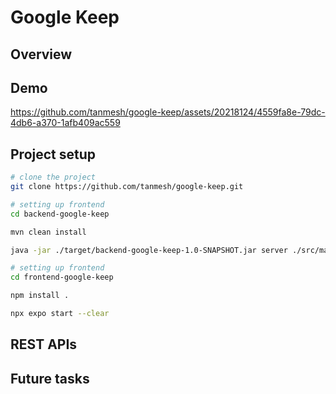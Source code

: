 # Google Keep 

## Overview 

## Demo
https://github.com/tanmesh/google-keep/assets/20218124/4559fa8e-79dc-4db6-a370-1afb409ac559

## Project setup

```bash
# clone the project 
git clone https://github.com/tanmesh/google-keep.git

# setting up frontend
cd backend-google-keep

mvn clean install

java -jar ./target/backend-google-keep-1.0-SNAPSHOT.jar server ./src/main/resources/keep.config.local.yaml

# setting up frontend
cd frontend-google-keep

npm install .

npx expo start --clear

```

## REST APIs


## Future tasks

